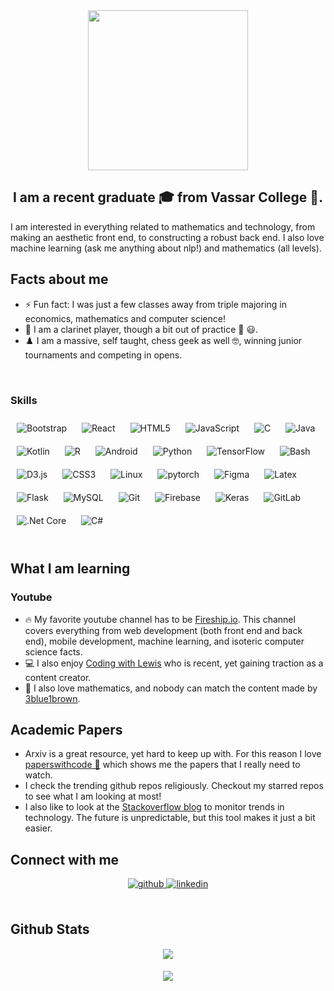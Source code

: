 <div align="center">
<img src="![](https://github.com/seamusgould/seamusgould/blob/main/intro.gif?raw=true)" align="center" height="256" width="256" />
</div>  
  

## <div align="center">I am a recent graduate 🎓 from Vassar College 🏫.
I am interested in everything related to mathematics and technology, from making an aesthetic front end, to constructing a robust back end.  I also love machine learning (ask me anything about nlp!) and mathematics (all levels).</div>
  



## Facts about me  
- ⚡ Fun fact: I was just a few classes away from triple majoring in economics, mathematics and computer science!  
- 🎵 I am a clarinet player, though a bit out of practice 🎼 😃.
- ♟️ I am a massive, self taught, chess geek as well 🤓, winning junior tournaments and competing in opens. 
  
<br/>  


### Skills  
<div style="background-color:white align="center">  
<img style="margin: 10px" src="https://profilinator.rishav.dev/skills-assets/bootstrap-plain.svg" alt="Bootstrap" height="75"/>  
<img style="margin: 10px" src="https://profilinator.rishav.dev/skills-assets/react-original-wordmark.svg" alt="React" height="50" />  
<img style="margin: 10px" src="https://profilinator.rishav.dev/skills-assets/html5-original-wordmark.svg" alt="HTML5" height="75" />  
<img style="margin: 10px" src="https://profilinator.rishav.dev/skills-assets/javascript-original.svg" alt="JavaScript" height="75" />  
<img style="margin: 10px" src="https://profilinator.rishav.dev/skills-assets/c-original.svg" alt="C" height="75" />  
<img style="margin: 10px" src="https://profilinator.rishav.dev/skills-assets/java-original-wordmark.svg" alt="Java" height="75" />  
<img style="margin: 10px" src="https://profilinator.rishav.dev/skills-assets/kotlinlang-icon.svg" alt="Kotlin" height="75" />  
<img style="margin: 10px" src="https://profilinator.rishav.dev/skills-assets/r.svg" alt="R" height="75" />  
<img style="margin: 10px" src="https://profilinator.rishav.dev/skills-assets/android-original-wordmark.svg" alt="Android" height="75" />  
<img style="margin: 10px" src="https://profilinator.rishav.dev/skills-assets/python-original.svg" alt="Python" height="75" />  
<img style="margin: 10px" src="https://profilinator.rishav.dev/skills-assets/tensorflow-icon.svg" alt="TensorFlow" height="75" />  
<img style="margin: 10px" src="https://profilinator.rishav.dev/skills-assets/gnu_bash-icon.svg" alt="Bash" height="75" />  
<img style="margin: 10px" src="https://profilinator.rishav.dev/skills-assets/d3.png" alt="D3.js" height="50" />                                     
<img style="margin: 10px" src="https://profilinator.rishav.dev/skills-assets/css3-original-wordmark.svg" alt="CSS3" height="75" />  
<img style="margin: 10px" src="https://profilinator.rishav.dev/skills-assets/linux-original.svg" alt="Linux" height="75" />  
<img style="margin: 10px" src="https://profilinator.rishav.dev/skills-assets/pytorch-icon.svg" alt="pytorch" height="75" />  
<img style="margin: 10px" src="https://profilinator.rishav.dev/skills-assets/figma-icon.svg" alt="Figma" height="75" />  
<img style="margin: 10px" src="https://profilinator.rishav.dev/skills-assets/latex.png" alt="Latex" height="75" />  
<img style="margin: 10px" src="https://profilinator.rishav.dev/skills-assets/flask.png" alt="Flask" height="75" />  
<img style="margin: 10px" src="https://profilinator.rishav.dev/skills-assets/mysql-original-wordmark.svg" alt="MySQL" height="75" />  
<img style="margin: 10px" src="https://profilinator.rishav.dev/skills-assets/git-scm-icon.svg" alt="Git" height="75" />  
<img style="margin: 10px" src="https://profilinator.rishav.dev/skills-assets/firebase.png" alt="Firebase" height="75" />  
<img style="margin: 10px" src="https://profilinator.rishav.dev/skills-assets/keras.png" alt="Keras" height="75" />  
<img style="margin: 10px" src="https://profilinator.rishav.dev/skills-assets/gitlab.svg" alt="GitLab" height="75" />  
<img style="margin: 10px" src="https://profilinator.rishav.dev/skills-assets/dotnetcore.png" alt=".Net Core" height="75" />  
<img style="margin: 10px" src="https://profilinator.rishav.dev/skills-assets/csharp-original.svg" alt="C#" height="75" />                                                                                                                          
</div>

</td><td valign="top" width="33%">



</td><td valign="top" width="33%">



</td></tr></table>  

<br/>  

## What I am learning  
### Youtube
- 🔥 My favorite youtube channel has to be [Fireship.io](https://www.youtube.com/c/Fireship).  This channel covers everything from web development (both front end and back end), mobile development, machine learning, and isoteric computer science facts.
- 💻 I also enjoy [Coding with Lewis](https://www.youtube.com/c/CodingwithLewis) who is recent, yet gaining traction as a content creator.
- 📐 I also love mathematics, and nobody can match the content made by [3blue1brown](https://www.youtube.com/c/3blue1brown).

## Academic Papers
- Arxiv is a great resource, yet hard to keep up with.  For this reason I love [paperswithcode 📰](https://paperswithcode.com/) which shows me the papers that I really need to watch.
- I check the trending github repos religiously.  Checkout my starred repos to see what I am looking at most!
- I also like to look at the [Stackoverflow blog](https://stackoverflow.blog/) to monitor trends in technology.  The future is unpredictable, but this tool makes it just a bit easier.


## Connect with me  
<div align="center">
<a href="https://github.com/seamusgould" target="_blank">
<img src=https://img.shields.io/badge/github-%2324292e.svg?&style=for-the-badge&logo=github&logoColor=white alt=github style="margin-bottom: 5px;" />
</a>
<a href="https://linkedin.com/in/Seamus Gould" target="_blank">
<img src=https://img.shields.io/badge/linkedin-%231E77B5.svg?&style=for-the-badge&logo=linkedin&logoColor=white alt=linkedin style="margin-bottom: 5px;" />
</a>  
</div>  
  

<br/>  


## Github Stats  
<div align="center"><img src="https://github-readme-stats.vercel.app/api/top-langs/?username=seamusgould&hide_border=true&layout=compact" align="center" /></div>  

<br/>  

<div align="center">
<img src="https://komarev.com/ghpvc/?username=seamusgould&&style=flat-square" align="center" />
</div>  
  

<br/>  

<div align="center"></div>
<br />
